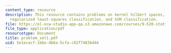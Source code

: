 ```yaml
---
content_type: resource
description: This resource contains problems on kernel hilbert spaces, mercer?s theorem,
  regularized least-squares classification, and SVM classification.
file: https://ol-ocw-studio-app-qa.s3.amazonaws.com/courses/9-520-statistical-learning-theory-and-applications-spring-2006/5e1ecacf1bbedb6a5cfac92f7483bd44_problem_set1.pdf
file_type: application/pdf
resourcetype: Document
title: problem_set1.pdf
uid: 5e1ecacf-1bbe-db6a-5cfa-c92f7483bd44
---
```

